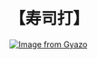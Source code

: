 # 【寿司打】 #

[![Image from Gyazo](https://i.gyazo.com/b1069bc3aee69fb4455805706cc58f43.jpg)](https://gyazo.com/b1069bc3aee69fb4455805706cc58f43)
